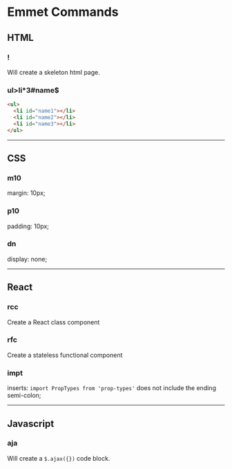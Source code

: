 # Emmet Commands

## HTML

### !

Will create a skeleton html page.

### ul>li*3#name$

```html
<ul>
  <li id="name1"></li>
  <li id="name2"></li>
  <li id="name3"></li>
</ul>
```

***



## CSS

### m10

margin: 10px;

### p10

padding: 10px;

### dn

display: none;

---



## React

### rcc

Create a React class component

### rfc

Create a stateless functional component

### impt

inserts: `import PropTypes from 'prop-types'` does not include the ending semi-colon;

---



## Javascript

### aja

Will create a `$.ajax({})` code block.